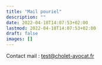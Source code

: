 ```yaml
---
title: "Mail pouriel"
description: ""
date: 2022-04-18T14:07:53+02:00
lastmod: 2022-04-18T14:07:53+02:00
draft: false
images: []
---
```


Contact mail : test@cholet-avocat.fr
